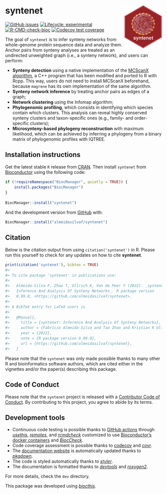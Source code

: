 
<!-- README.md is generated from README.Rmd. Please edit that file -->

# syntenet <img src="man/figures/logo.png" align="right" height="138" />

<!-- badges: start -->

[![GitHub
issues](https://img.shields.io/github/issues/almeidasilvaf/syntenet)](https://github.com/almeidasilvaf/syntenet/issues)
[![Lifecycle:
experimental](https://img.shields.io/badge/lifecycle-experimental-orange.svg)](https://lifecycle.r-lib.org/articles/stages.html#experimental)
[![R-CMD-check-bioc](https://github.com/almeidasilvaf/syntenet/workflows/R-CMD-check-bioc/badge.svg)](https://github.com/almeidasilvaf/syntenet/actions)
[![Codecov test
coverage](https://codecov.io/gh/almeidasilvaf/syntenet/branch/master/graph/badge.svg)](https://codecov.io/gh/almeidasilvaf/syntenet?branch=master)
<!-- badges: end -->

The goal of `syntenet` is to infer synteny networks from whole-genome
protein sequence data and analyze them. Anchor pairs from synteny
analyses are treated as an undirected unweighted graph (i.e., a synteny
network), and users can perform:

-   **Synteny detection** using a native implementation of the [MCScanX
    algorithm](https://doi.org/10.1093/nar/gkr1293), a C++ program that
    has been modified and ported to R with Rcpp. This way, users do not
    need to install MCScanX beforehand, because `magrene` has its own
    implementation of the same algorithm.
-   **Synteny network inference** by treating anchor pairs as edges of a
    graph;
-   **Network clustering** using the Infomap algorithm;
-   **Phylogenomic profiling**, which consists in identifying which
    species contain which clusters. This analysis can reveal highly
    conserved synteny clusters and taxon-specific ones (e.g., family-
    and order-specific clusters);
-   **Microsynteny-based phylogeny reconstruction** with maximum
    likelihood, which can be achieved by inferring a phylogeny from a
    binary matrix of phylogenomic profiles with IQTREE.

## Installation instructions

Get the latest stable `R` release from
[CRAN](http://cran.r-project.org/). Then install `syntenet` from
[Bioconductor](http://bioconductor.org/) using the following code:

``` r
if (!requireNamespace("BiocManager", quietly = TRUE)) {
    install.packages("BiocManager")
}

BiocManager::install("syntenet")
```

And the development version from
[GitHub](https://github.com/almeidasilvaf/syntenet) with:

``` r
BiocManager::install("almeidasilvaf/syntenet")
```

## Citation

Below is the citation output from using `citation('syntenet')` in R.
Please run this yourself to check for any updates on how to cite
**syntenet**.

``` r
print(citation('syntenet'), bibtex = TRUE)
#> 
#> To cite package 'syntenet' in publications use:
#> 
#>   Almeida-Silva F, Zhao T, Ullrich K, Van de Peer Y (2022). _syntenet:
#>   Inference And Analysis Of Synteny Networks_. R package version
#>   0.99.0, <https://github.com/almeidasilvaf/syntenet>.
#> 
#> A BibTeX entry for LaTeX users is
#> 
#>   @Manual{,
#>     title = {syntenet: Inference And Analysis Of Synteny Networks},
#>     author = {Fabrício Almeida-Silva and Tao Zhao and Kristian K Ullrich and Yves {Van de Peer}},
#>     year = {2022},
#>     note = {R package version 0.99.0},
#>     url = {https://github.com/almeidasilvaf/syntenet},
#>   }
```

Please note that the `syntenet` was only made possible thanks to many
other R and bioinformatics software authors, which are cited either in
the vignettes and/or the paper(s) describing this package.

## Code of Conduct

Please note that the `syntenet` project is released with a [Contributor
Code of Conduct](http://bioconductor.org/about/code-of-conduct/). By
contributing to this project, you agree to abide by its terms.

## Development tools

-   Continuous code testing is possible thanks to [GitHub
    actions](https://www.tidyverse.org/blog/2020/04/usethis-1-6-0/)
    through *[usethis](https://CRAN.R-project.org/package=usethis)*,
    *[remotes](https://CRAN.R-project.org/package=remotes)*, and
    *[rcmdcheck](https://CRAN.R-project.org/package=rcmdcheck)*
    customized to use [Bioconductor’s docker
    containers](https://www.bioconductor.org/help/docker/) and
    *[BiocCheck](https://bioconductor.org/packages/3.15/BiocCheck)*.
-   Code coverage assessment is possible thanks to
    [codecov](https://codecov.io/gh) and
    *[covr](https://CRAN.R-project.org/package=covr)*.
-   The [documentation website](http://almeidasilvaf.github.io/syntenet)
    is automatically updated thanks to
    *[pkgdown](https://CRAN.R-project.org/package=pkgdown)*.
-   The code is styled automatically thanks to
    *[styler](https://CRAN.R-project.org/package=styler)*.
-   The documentation is formatted thanks to
    *[devtools](https://CRAN.R-project.org/package=devtools)* and
    *[roxygen2](https://CRAN.R-project.org/package=roxygen2)*.

For more details, check the `dev` directory.

This package was developed using
*[biocthis](https://bioconductor.org/packages/3.15/biocthis)*.
